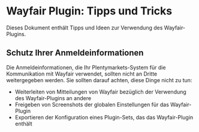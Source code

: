 # Wayfair Plugin: Tipps und Tricks

Dieses Dokument enthält Tipps und Ideen zur Verwendung des Wayfair-Plugins.

## Schutz Ihrer Anmeldeinformationen
Die Anmeldeinformationen, die Ihr Plentymarkets-System für die Kommunikation mit Wayfair verwendet, sollten nicht an Dritte weitergegeben werden. Sie sollten darauf achten, diese Dinge nicht zu tun:

* Weiterleiten von Mitteilungen von Wayfair bezüglich der Verwendung des Wayfair-Plugins an andere
* Freigeben von Screenshots der globalen Einstellungen für das Wayfair-Plugin
* Exportieren der Konfiguration eines Plugin-Sets, das das Wayfair-Plugin enthält
